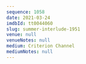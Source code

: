 ```yaml
---
sequence: 1058
date: 2021-03-24
imdbId: tt0044060
slug: summer-interlude-1951
venue: null
venueNotes: null
medium: Criterion Channel
mediumNotes: null
---
```

